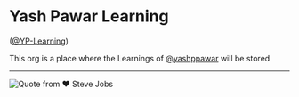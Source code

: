 # Yash Pawar Learning
([@YP-Learning](https://github.com/YP-Learning))

This org is a place where the Learnings of [@yashppawar](https://github.com/yashppawar) will be stored

---

![Quote from ♥ Steve Jobs](https://www.azquotes.com/picture-quotes/quote-learn-continually-there-s-always-one-more-thing-to-learn-steve-jobs-106-4-0450.jpg)
